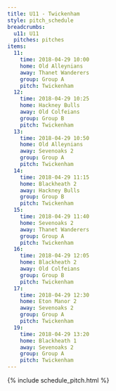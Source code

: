 ```yaml
---
title: U11 - Twickenham
style: pitch_schedule
breadcrumbs:
  u11: U11
  pitches: pitches
items:
  11:
    time: 2018-04-29 10:00
    home: Old Alleynians
    away: Thanet Wanderers
    group: Group A
    pitch: Twickenham
  12:
    time: 2018-04-29 10:25
    home: Hackney Bulls
    away: Old Colfeians
    group: Group B
    pitch: Twickenham
  13:
    time: 2018-04-29 10:50
    home: Old Alleynians
    away: Sevenoaks 2
    group: Group A
    pitch: Twickenham
  14:
    time: 2018-04-29 11:15
    home: Blackheath 2
    away: Hackney Bulls
    group: Group B
    pitch: Twickenham
  15:
    time: 2018-04-29 11:40
    home: Sevenoaks 2
    away: Thanet Wanderers
    group: Group A
    pitch: Twickenham
  16:
    time: 2018-04-29 12:05
    home: Blackheath 2
    away: Old Colfeians
    group: Group B
    pitch: Twickenham
  17:
    time: 2018-04-29 12:30
    home: Eton Manor 2
    away: Sevenoaks 2
    group: Group A
    pitch: Twickenham
  19:
    time: 2018-04-29 13:20
    home: Blackheath 1
    away: Sevenoaks 2
    group: Group A
    pitch: Twickenham
---
```


{% include schedule_pitch.html %}
